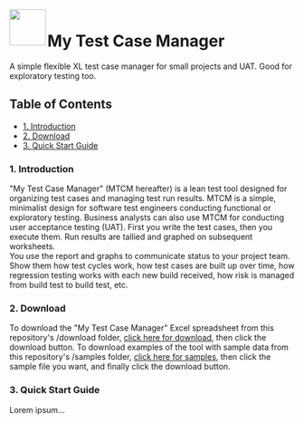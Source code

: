 <img align="left" src="https://avatars.githubusercontent.com/u/76134639?s=200&v=4" width="64px">

# My Test Case Manager
A simple flexible XL test case manager for small projects and UAT.  Good for exploratory testing too.

## Table of Contents
 - <a href="#1. Introduction">1. Introduction</a>
 - <a href="#2. Download">2. Download</a>
 - <a href="#3. QuickStartGuide">3. Quick Start Guide</a>


### 1. Introduction 
"My Test Case Manager" (MTCM hereafter) is a lean test tool designed for organizing test cases and managing test run results.  MTCM is a simple, minimalist design for software test engineers conducting functional or exploratory testing.  Business analysts can also use MTCM for conducting user acceptance testing (UAT).  First you write the test cases, then you execute them.  Run results are tallied and graphed on subsequent worksheets.  
You use the report and graphs to communicate status to your project team.  Show them how test cycles work, how test cases are built up over time, how regression testing works with each new build received, how risk is managed from build test to build test, etc.

### 2. Download
To download the "My Test Case Manager" Excel spreadsheet from this repository's /download folder, [click here for download](https://github.com/DataResearchLabs/my_test_case_manager/blob/main/download/my_test_case_manager.xlsx), then click the download button.
To download examples of the tool with sample data from this repository's /samples folder, [click here for samples](https://github.com/DataResearchLabs/my_test_case_manager/tree/main/samples), then click the sample file you want, and finally click the download button.

### 3. Quick Start Guide
Lorem ipsum...
